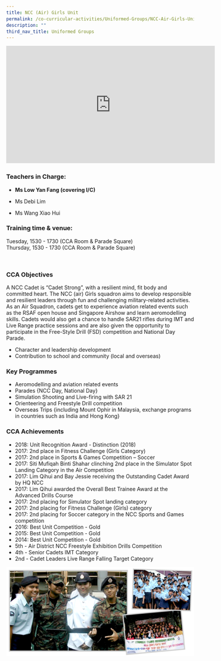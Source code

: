 ```yaml
---
title: NCC (Air) Girls Unit
permalink: /co-curricular-activities/Uniformed-Groups/NCC-Air-Girls-Unit/
description: ""
third_nav_title: Uniformed Groups
---
```

<iframe width="560" height="315" src="https://www.youtube.com/embed/t0mr594V418" title="YouTube video player" frameborder="0" allow="accelerometer; autoplay; clipboard-write; encrypted-media; gyroscope; picture-in-picture" allowfullscreen></iframe>

### Teachers in Charge:

  

*   **Ms Low Yan Fang (covering I/C)**
    
*   Ms Debi Lim
*   Ms Wang Xiao Hui

###   Training time & venue:

  

Tuesday, 1530 - 1730 (CCA Room & Parade Square)  
Thursday, 1530 - 1730 (CCA Room & Parade Square)

 

### CCA Objectives

  
A NCC Cadet is “Cadet Strong”, with a resilient mind, fit body and committed heart. The NCC (air) Girls squadron aims to develop responsible and resilient leaders through fun and challenging military-related activities.  As an Air Squadron, cadets get to experience aviation related events such as the RSAF open house and Singapore Airshow and learn aeromodelling skills. Cadets would also get a chance to handle SAR21 rifles during IMT and Live Range practice sessions and are also given the opportunity to participate in the Free-Style Drill (FSD) competition and National Day Parade.

*   Character and leadership development
*   Contribution to school and community (local and overseas)

###   Key Programmes

*   Aeromodelling and aviation related events
*   Parades {NCC Day, National Day}
*   Simulation Shooting and Live-firing with SAR 21
*   Orienteering and Freestyle Drill competition
*   Overseas Trips {including Mount Ophir in Malaysia, exchange programs in countries such as India and Hong Kong}

###   CCA Achievements

  
*   2018: Unit Recognition Award - Distinction (2018)
*   2017: 2nd place in Fitness Challenge (Girls Category)
*   2017: 2nd place in Sports & Games Competition – Soccer
*   2017: Siti Mufiqah Binti Shahar clinching 2nd place in the Simulator Spot Landing Category in the Air Competition
*   2017: Lim Qihui and Bay Jessie receiving the Outstanding Cadet Award by HQ NCC
*   2017: Lim Qihui awarded the Overall Best Trainee Award at the Advanced Drills Course
*   2017: 2nd placing for Simulator Spot landing category
*   2017: 2nd placing for Fitness Challenge (Girls) category
*   2017: 2nd placing for Soccer category in the NCC Sports and Games competition
*   2016: Best Unit Competition - Gold
*   2015: Best Unit Competition - Gold
*   2014: Best Unit Competition - Gold
*   5th - Air District NCC Freestyle Exhibition Drills Competition
*   4th - Senior Cadets IMT Category
*   2nd - Cadet Leaders Live Range Falling Target Category

![](/images/4-1.png)
